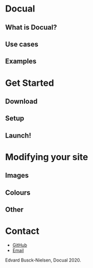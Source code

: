 # Docual

## What is Docual?
## Use cases
## Examples

# Get Started
## Download
## Setup
## Launch!

# Modifying your site
## Images
## Colours
## Other

# Contact

- [GitHub](https://github.com/Docual)
- [Email](mailto:docual@edvard.io)

Edvard Busck-Nielsen, Docual 2020.
